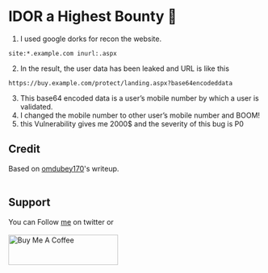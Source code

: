 # IDOR a Highest Bounty 🍺

1. I used google dorks for recon the website.
```
site:*.example.com inurl:.aspx
```
2. In the result, the user data has been leaked and URL is like this
```
https://buy.example.com/protect/landing.aspx?base64encodeddata
```
3. This base64 encoded data is a user’s mobile number by which a user is validated.
4. I changed the mobile number to other user’s mobile number and BOOM!
5. this Vulnerability gives me 2000$ and the severity of this bug is P0 

## Credit
Based on [omdubey170](https://medium.com/@omdubey170/idor-a-highest-bounty-6dae1bb10b66)'s writeup.
<br>&nbsp;

## Support
You can Follow [me](https://twitter.com/MeAsHacker_HNA) on twitter or
<br><br><a href="https://www.buymeacoffee.com/NafisiAslH" target="_blank"><img src="https://cdn.buymeacoffee.com/buttons/v2/default-yellow.png" alt="Buy Me A Coffee" style="height: 60px !important;width: 217px !important;" ></a>
